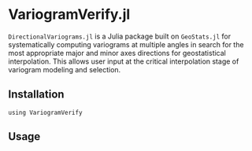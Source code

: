# VariogramVerify.jl
`DirectionalVariograms.jl` is a Julia package built on `GeoStats.jl` for systematically computing variograms at multiple angles in search for the most appropriate major and minor axes directions for geostatistical interpolation.  This allows user input at the critical interpolation stage of variogram modeling and selection.

## Installation
``
using VariogramVerify
``

## Usage

